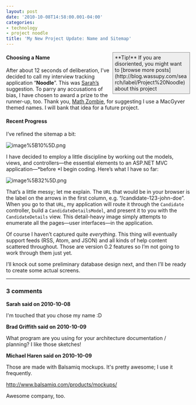 ```yaml
---
layout: post
date: '2010-10-08T14:58:00.001-04:00'
categories:
- technology
- project noodle
title: 'My New Project Update: Name and Sitemap'
---
```


<div style="border-bottom: #888 1px solid; border-left: #888 1px solid; padding-bottom: 5px; background-color: #eee; margin: 0px auto; padding-left: 5px; width: 200px; padding-right: 5px; float: right; border-top: #888 1px solid; border-right: #888 1px solid; padding-top: 5px;">**Tip!** If you are disoriented, you might want to [browse more posts](http://blog.wassupy.com/search/label/Project%20Noodle) about this project</div>  <h4>Choosing a Name</h4>

After about 12 seconds of deliberation, I’ve decided to call my interview tracking application “**Noodle**”. This was [Sarah’s](http://footedjammies.blogspot.com/) suggestion. To parry any accusations of bias, I have chosen to award a prize to the runner-up, too. Thank you, [Math Zombie](http://stuffmystudentsdraw.blogspot.com/), for suggesting I use a MacGyver themed names. I will bank that idea for a future project.  <h4>Recent Progress</h4>

I’ve refined the sitemap a bit:  

![image%5B10%5D.png](/assets/2010/image%5B10%5D.png)

I have decided to employ a little discipline by working out the models, views, and controllers—the essential elements to an ASP.NET MVC application—*before *I begin coding. Here’s what I have so far:  

![image%5B32%5D.png](/assets/2010/image%5B32%5D.png)

That’s a little messy; let me explain. The <code>URL</code> that would be in your browser is the label on the arrows in the first column, e.g. “/candidate-123-john-doe”. When you go to that <code>URL</code>, my application will route it through the <code>Candidate</code> controller, build a <code>CandidateDetailsModel</code>, and present it to you with the <code>CandidateDetails</code> view. This detail-heavy image simply attempts to enumerate all the pages—user interfaces—in the application.

Of course I haven’t captured quite *everything*. This thing will eventually support feeds (RSS, Atom, and JSON) and all kinds of help content scattered throughout. Those are version 0.2 features so I’m not going to work through them just yet.

I’ll knock out some preliminary database design next, and then I’ll be ready to create some actual screens.

---

### 3 comments

**Sarah said on 2010-10-08**

I'm touched that you chose my name :D

**Brad Griffith said on 2010-10-09**

What program are you using for your architecture documentation / planning?  I like those sketches!

**Michael Haren said on 2010-10-09**

Those are made with Balsamiq mockups. It's pretty awesome; I use it frequently.

http://www.balsamiq.com/products/mockups/

Awesome company, too.

